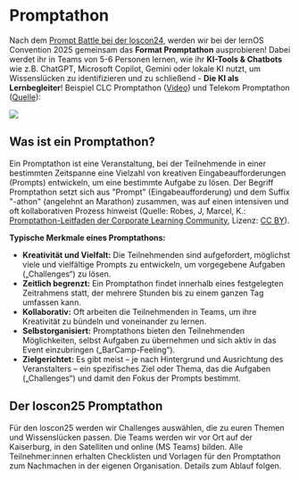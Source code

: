 # Promptathon

Nach dem [Prompt Battle bei der loscon24](https://www.youtube.com/watch?v=Nwz0WBeg1Zg), werden wir bei der lernOS Convention 2025 gemeinsam das **Format Promptathon** ausprobieren! Dabei werdet ihr in Teams von 5-6 Personen lernen, wie ihr **KI-Tools & Chatbots** wie z.B. ChatGPT, Microsoft Copilot, Gemini oder lokale KI nutzt, um Wissenslücken zu identifizieren und zu schließend - **Die KI als Lernbegleiter**! Beispiel CLC Promptathon ([Video](https://www.youtube.com/watch?v=GlcJpY6D0Is)) und Telekom Promptathon ([Quelle](https://www.telekom.com/de/blog/konzern/artikel/wie-ich-unseren-promptathon-erlebte-1049068)):

![](https://www.telekom.com/resource/image/1049078/landscape_ratio4x3/768/576/13fcb1d505b9cbac0fac165fb8a0daf6/237253CD11B510A8D5D38BF6BB9C6A91/bi-20230918-promptathon-03.jpg)

## Was ist ein Promptathon?

Ein Promptathon ist eine Veranstaltung, bei der Teilnehmende in einer bestimmten Zeitspanne eine 
Vielzahl von kreativen Eingabeaufforderungen (Prompts) entwickeln, um eine bestimmte Aufgabe zu 
lösen. Der Begriff Promptathon setzt sich aus "Prompt" (Eingabeaufforderung) und dem Suffix  
"-athon" (angelehnt an Marathon) zusammen, was auf einen intensiven und oft kollaborativen 
Prozess hinweist (Quelle: Robes, J, Marcel, K.: [Promptathon-Leitfaden der Corporate Learning Community](https://colearn.de/wp-content/uploads/2025/04/2025_Leitfaden_Promptathon_v1_2.pdf), Lizenz: [CC BY](https://creativecommons.org/licenses/by/4.0/deed.de)).

**Typische Merkmale eines Promptathons:**

- **Kreativität und Vielfalt:** Die Teilnehmenden sind aufgefordert, möglichst viele und vielfältige Prompts zu entwickeln, um vorgegebene Aufgaben („Challenges“) zu lösen.
- **Zeitlich begrenzt:** Ein Promptathon findet innerhalb eines festgelegten Zeitrahmens statt, der mehrere Stunden bis zu einem ganzen Tag umfassen kann.
- **Kollaborativ:** Oft arbeiten die Teilnehmenden in Teams, um ihre Kreativität zu bündeln und voneinander zu lernen.
- **Selbstorganisiert:** Promptathons bieten den Teilnehmenden Möglichkeiten, selbst Aufgaben zu übernehmen und sich aktiv in das Event einzubringen („BarCamp-Feeling“).
- **Zielgerichtet:** Es gibt meist – je nach Hintergrund und Ausrichtung des Veranstalters – ein spezifisches Ziel oder Thema, das die Aufgaben („Challenges“) und damit den Fokus der Prompts bestimmt.

## Der loscon25 Promptathon

Für den loscon25 werden wir Challenges auswählen, die zu euren Themen und Wissenslücken passen. Die Teams werden wir vor Ort auf der Kaiserburg, in den Satelliten und online (MS Teams) bilden. Alle Teilnehmer:innen erhalten Checklisten und Vorlagen für den Promptathon zum Nachmachen in der eigenen Organisation. Details zum Ablauf folgen.